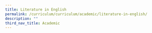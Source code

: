 ```yaml
---
title: Literature in English
permalink: /curriculum/curriculum/academic/literature-in-english/
description: ""
third_nav_title: Academic
---
```

